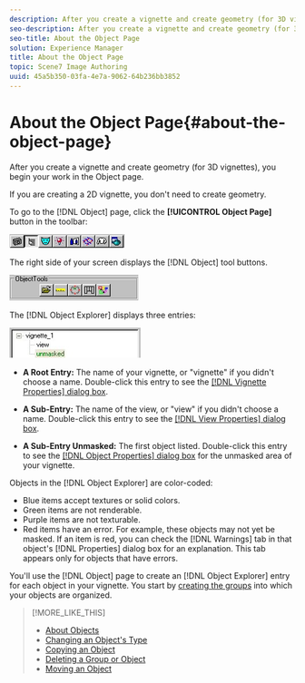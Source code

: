 ```yaml
---
description: After you create a vignette and create geometry (for 3D vignettes), you begin your work in the Object page.
seo-description: After you create a vignette and create geometry (for 3D vignettes), you begin your work in the Object page.
seo-title: About the Object Page
solution: Experience Manager
title: About the Object Page
topic: Scene7 Image Authoring
uuid: 45a5b350-03fa-4e7a-9062-64b236bb3852
---
```


# About the Object Page{#about-the-object-page}

After you create a vignette and create geometry (for 3D vignettes), you begin your work in the Object page.

If you are creating a 2D vignette, you don't need to create geometry.

To go to the [!DNL Object] page, click the **[!UICONTROL Object Page]** button in the toolbar:

![](assets/object_page.png)

The right side of your screen displays the [!DNL Object] tool buttons.

![](assets/object_buttons.png)

The [!DNL Object Explorer] displays three entries:

![](assets/object_explorer.png)

* **A Root Entry:** The name of your vignette, or "vignette" if you didn't choose a name. Double-click this entry to see the [ [!DNL Vignette Properties] dialog box](../../c-vat-gs/t-vat-create-vign.md#task-a51b7fb4cce14ea88279116b24cc98b4). 

* **A Sub-Entry:** The name of the view, or "view" if you didn't choose a name. Double-click this entry to see the [ [!DNL View Properties] dialog box](../../c-vat-obj-pg/c-vat-abt-obj-prop/c-vat-view-prop.md#concept-8a396f7b144c46c4806c8ed26619eed1). 

* **A Sub-Entry Unmasked:** The first object listed. Double-click this entry to see the [ [!DNL Object Properties] dialog box](../../c-vat-obj-pg/c-vat-abt-obj-prop/c-vat-unmasked-prop.md#concept-0d60a5d855644db0b773bd3f0b34718b) for the unmasked area of your vignette.

Objects in the [!DNL Object Explorer] are color-coded:

* Blue items accept textures or solid colors. 
* Green items are not renderable. 
* Purple items are not texturable. 
* Red items have an error. For example, these objects may not yet be masked. If an item is red, you can check the [!DNL Warnings] tab in that object's [!DNL Properties] dialog box for an explanation. This tab appears only for objects that have errors.

You'll use the [!DNL Object] page to create an [!DNL Object Explorer] entry for each object in your vignette. You start by [creating the groups](../../c-vat-obj-pg/c-vat-create-grps-obj/t-vat-create-grps.md#task-1c2ae5cfaf3a4c51b153eea44dc3d099) into which your objects are organized. 

>[!MORE_LIKE_THIS]
>
>* [About Objects](../../c-vat-obj-pg/c-vat-abt-obj-pg/c-vat-abt-obj.md#concept-e4110bef9eae44b28c609b4444802753)
>* [Changing an Object's Type](../../c-vat-obj-pg/c-vat-work-obj/t-vat-chg-obj-type.md#task-ce743f3c8ab74682abd1841e340a9e66)
>* [Copying an Object](../../c-vat-obj-pg/c-vat-work-obj/t-vat-copy-obj.md#task-0b0582d7480a4d6991278ecb688c7823)
>* [Deleting a Group or Object](../../c-vat-obj-pg/c-vat-work-obj/t-vat-del-obj.md#task-0b06646b938043acbe4376dff2ceffcc)
>* [Moving an Object](../../c-vat-obj-pg/c-vat-work-obj/c-vat-move-obj.md#concept-adff591e78a04f0d98cfd31cc7f94eed)
